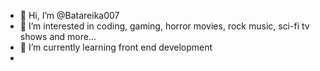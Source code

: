 - 👋 Hi, I’m @Batareika007
- 👀 I’m interested in coding, gaming, horror movies, rock music, sci-fi tv shows and more...
- 🌱 I’m currently learning front end development
- <!---  💞️ I’m looking to collaborate on ... 
- 📫 How to reach me ... --->

<!---
Batareika007/Batareika007 is a ✨ special ✨ repository because its `README.md` (this file) appears on your GitHub profile.
You can click the Preview link to take a look at your changes.
--->
